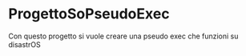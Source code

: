 # ProgettoSoPseudoExec
Con questo progetto si vuole creare una pseudo exec che funzioni su disastrOS
